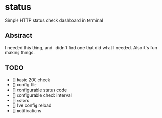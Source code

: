 # status

Simple HTTP status check dashboard in terminal

## Abstract

I needed this thing, and I didn't find one that did what I needed. Also it's fun making things.

## TODO
- [] basic 200 check
- [] config file
- [] configurable status code
- [] configurable check interval
- [] colors
- [] live config reload
- [] notifications
